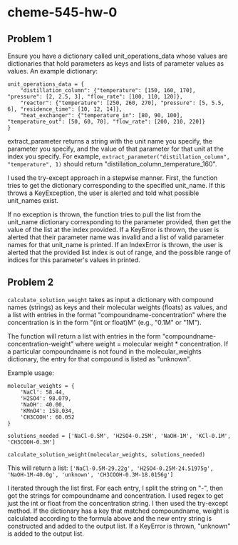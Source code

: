 # cheme-545-hw-0

## Problem 1
Ensure you have a dictionary called unit_operations_data whose values are dictionaries that hold parameters as keys and lists of parameter values as values. An example dictionary:

```
unit_operations_data = {
    "distillation_column": {"temperature": [150, 160, 170], "pressure": [2, 2.5, 3], "flow_rate": [100, 110, 120]},
    "reactor": {"temperature": [250, 260, 270], "pressure": [5, 5.5, 6], "residence_time": [10, 12, 14]},
    "heat_exchanger": {"temperature_in": [80, 90, 100], "temperature_out": [50, 60, 70], "flow_rate": [200, 210, 220]}
}
```
extract_parameter returns a string with the unit name you specify, the parameter you specify, and the value of that parameter for that unit at the index you specify. For example, `extract_parameter("distillation_column", "temperature", 1)` should return "distillation_column_temperature_160".

I used the try-except approach in a stepwise manner. First, the function tries to get the dictionary corresponding to the specified unit_name. If this throws a KeyException, the user is alerted and told what possible unit_names exist.

If no exception is thrown, the function tries to pull the list from the unit_name dictionary corresponding to the parameter provided, then get the value of the list at the index provided. If a KeyError is thrown, the user is alerted that their parameter name was invalid and a list of valid parameter names for that unit_name is printed. If an IndexError is thrown, the user is alerted that the provided list index is out of range, and the possible range of indices for this parameter's values in printed.

## Problem 2
`calculate_solution_weight` takes as input a dictionary with compound names (strings) as keys and their molecular weights (floats) as values, and a list with entries in the format "compoundname-concentration" where the concentration is in the form "(int or float)M" (e.g., "0.1M" or "1M").

The function will return a list with entries in the form "compoundname-concentration-weight" where weight = molecular weight * concentration. If a particular compoundname is not found in the molecular_weights dictionary, the entry for that compound is listed as "unknown". 

Example usage:
```
molecular_weights = {
    'NaCl': 58.44,
    'H2SO4': 98.079,
    'NaOH': 40.00,
    'KMnO4': 158.034,
    'CH3COOH': 60.052
}

solutions_needed = ['NaCl-0.5M', 'H2SO4-0.25M', 'NaOH-1M', 'KCl-0.1M', 'CH3COOH-0.3M']

calculate_solution_weight(molecular_weights, solutions_needed)
```
This will return a list: `['NaCl-0.5M-29.22g', 'H2SO4-0.25M-24.51975g', 'NaOH-1M-40.0g', 'unknown', 'CH3COOH-0.3M-18.0156g']`

I iterated through the list first. For each entry, I split the string on "-", then got the strings for compoundname and concentration. I used regex to get just the int or float from the concentration string. I then used the try-except method. If the dictionary has a key that matched compoundname, weight is calculated according to the formula above and the new entry string is constructed and added to the output list. If a KeyError is thrown, "unknown" is added to the output list.